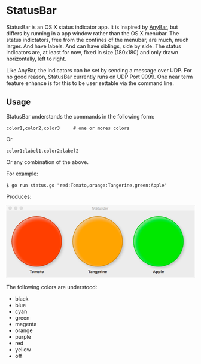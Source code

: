 # StatusBar

StatusBar is an OS X status indicator app.  It is inspired by [AnyBar](https://github.com/tonsky/AnyBar), but differs by running in a app window rather than the OS X menubar.  The status indictators, free from the confines of the menubar, are much, much larger.  And have labels.  And can have siblings, side by side.  The status indicators are, at least for now, fixed in size (180x180) and only drawn horizontally, left to right.

Like AnyBar, the indicators can be set by sending a message over UDP.  For no good reason, StatusBar currently runs on UDP Port 9099.  One near term feature enhance is for this to be user settable via the command line.

## Usage

StatusBar understands the commands in the following form:

    color1,color2,color3     # one or mores colors

Or

    color1:label1,color2:label2

Or any combination of the above.

For example:

    $ go run status.go "red:Tomato,orange:Tangerine,green:Apple"

Produces:

<img src="screenshot.png?raw=true" />

The following colors are understood:

* black
* blue
* cyan
* green
* magenta
* orange
* purple
* red
* yellow
* off
